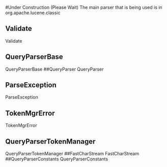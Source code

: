 #Under Construction (Please Wait)
The main parser that is being used is in org.apache.lucene.classic  

## Validate
Validate
## QueryParserBase
QueryParserBase
##QueryParser
QueryParser
## ParseException
ParseException
## TokenMgrError
TokenMgrError
## QueryParserTokenManager
QueryParserTokenManager
##FastCharStream
FastCharStream
##QueryParserConstants
QueryParserConstants